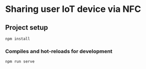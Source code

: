 # Sharing user IoT device via NFC

## Project setup
```
npm install
```

### Compiles and hot-reloads for development
```
npm run serve
```


